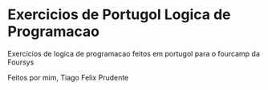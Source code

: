 # Exercicios de Portugol Logica de Programacao

Exercícios de logica de programacao feitos em portugol para o fourcamp da Foursys

Feitos por mim,
Tiago Felix Prudente